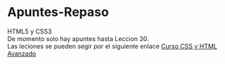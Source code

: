 # Apuntes-Repaso
 HTML5 y CSS3<br>
 De momento solo hay apuntes hasta Leccion 30. <!--estan en proceso:<br>-->
 <br>
 Las leciones se pueden segir por el siguiente enlace <a href="https://www.youtube.com/watch?v=4nkchdenw-U">Curso CSS y HTML Avanzado</a>
